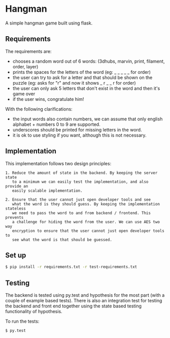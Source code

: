 # Hangman

A simple hangman game built using flask.

## Requirements

The requirements are:

 - chooses a random word out of 6 words: (3dhubs, marvin, print, filament, order, layer)
 - prints the spaces for the letters of the word (eg: ​_ _ _​ _ _ for order)
 - the user can try to ask for a letter and that should be shown on the puzzle (eg: asks for "r" and now it shows ​_ r _​ _ r for order)
 - the user can only ask 5 letters that don't exist in the word and then it's game over
 - if the user wins, congratulate him!

With the following clarifications:

 - the input words also contain numbers, we can assume that only english alphabet + numbers 0 to 9 are supported.
 - underscores should be printed for missing letters in the word.
 - it is ok to use styling if you want, although this is not necessary.

## Implementation

This implementation follows two design principles:

    1. Reduce the amount of state in the backend. By keeping the server state
       to a minimum we can easily test the implementation, and also provide an
       easily scalable implementation.

    2. Ensure that the user cannot just open developer tools and see
       what the word is they should guess. By keeping the implementation stateless
       we need to pass the word to and from backend / frontend. This prevents
       a challenge for hiding the word from the user. We can use AES two way
       encryption to ensure that the user cannot just open developer tools to
       see what the word is that should be guessed.

## Set up

```bash
$ pip install -r requirements.txt -r test-requirements.txt
```

## Testing

The backend is tested using py.test and hypothesis for the most part (with a couple of example
based tests). There is also an integration test for testing the backend and front end
together using the state based testing functionality of hypothesis.

To run the tests:

```bash
$ py.test
```
